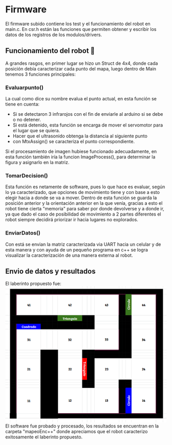 # Firmware

El firmware subido contiene los test y el funcionamiento del robot en main.c. En csr.h están las funciones que permiten obtener y escribir los datos de los registros de los modulos/drivers. 

## Funcionamiento del robot 🚀

A grandes rasgos, en primer lugar se hizo un Struct de 4x4, donde cada posición debía caracterizar cada punto del mapa, luego dentro de Main tenemos 3 funciones principales:

### Evaluarpunto()
La cual como dice su nombre evalua el punto actual, en esta función se tiene en cuenta: 
  * Si se detectaron 3 infrarojos con el fin de enviarle al arduino si se debe o no detener.
  * Si está detenido, esta función se encarga de mover el servomotor para el lugar que se quiera.
  * Hacer que el ultrasonido obtenga la distancia al siguiente punto
  * con MtxAssign() se caracteriza el punto correspondiente.

Si el procesamiento de imagen hubiese funcionado adecuadamente, en esta función también iría la funcion ImageProcess(), para determinar la figura y asignarlo en la matriz.

### TomarDecision()
Esta función es netamente de software, pues lo que hace es evaluar, según lo ya caracterizado, que opciones de movimiento tiene y con base a esto elegir hacia a donde se va a mover. Dentro de esta función se guarda la posición anterior y la orientación anterior en la que venía, gracias a esto el robot tiene cierta "memoria" para saber por donde devolverse y a donde ir, ya que dado el caso de posibilidad de movimiento a 2 partes diferentes el robot siempre decidirá priorizar ir hacia lugares no explorados.

### EnviarDatos()
Con está se envian la matriz caracterizada via UART hacia un celular y de esta manera y con ayuda de un pequeño programa en c++ se logra visualizar la caracterización de una manera externa al robot.


## Envio de datos y resultados

El laberinto propuesto fue:
![](/Firmware/LaberintoPropuesto.PNG)
El software fue probado y procesado, los resultados se encuentran en la carpeta "mapeoEnc++" donde apreciamos que el robot caracterizo exitosamente el laberinto propuesto.


